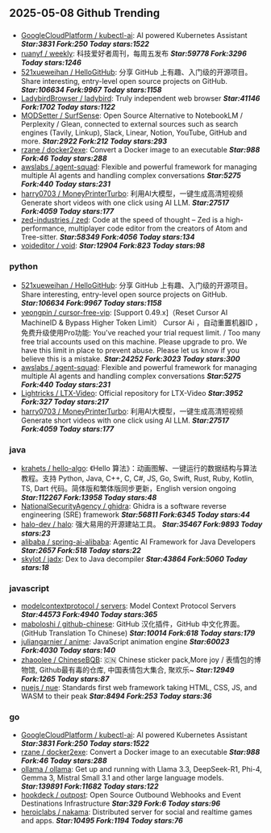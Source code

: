 ## 2025-05-08 Github Trending

### 
* [GoogleCloudPlatform / kubectl-ai](https://github.com/GoogleCloudPlatform/kubectl-ai): AI powered Kubernetes Assistant ***Star:3831 Fork:250 Today stars:1522***
* [ruanyf / weekly](https://github.com/ruanyf/weekly): 科技爱好者周刊，每周五发布 ***Star:59778 Fork:3296 Today stars:1246***
* [521xueweihan / HelloGitHub](https://github.com/521xueweihan/HelloGitHub): 分享 GitHub 上有趣、入门级的开源项目。Share interesting, entry-level open source projects on GitHub. ***Star:106634 Fork:9967 Today stars:1158***
* [LadybirdBrowser / ladybird](https://github.com/LadybirdBrowser/ladybird): Truly independent web browser ***Star:41146 Fork:1702 Today stars:1122***
* [MODSetter / SurfSense](https://github.com/MODSetter/SurfSense): Open Source Alternative to NotebookLM / Perplexity / Glean, connected to external sources such as search engines (Tavily, Linkup), Slack, Linear, Notion, YouTube, GitHub and more. ***Star:2922 Fork:212 Today stars:293***
* [rzane / docker2exe](https://github.com/rzane/docker2exe): Convert a Docker image to an executable ***Star:988 Fork:46 Today stars:288***
* [awslabs / agent-squad](https://github.com/awslabs/agent-squad): Flexible and powerful framework for managing multiple AI agents and handling complex conversations ***Star:5275 Fork:440 Today stars:231***
* [harry0703 / MoneyPrinterTurbo](https://github.com/harry0703/MoneyPrinterTurbo): 利用AI大模型，一键生成高清短视频 Generate short videos with one click using AI LLM. ***Star:27517 Fork:4059 Today stars:177***
* [zed-industries / zed](https://github.com/zed-industries/zed): Code at the speed of thought – Zed is a high-performance, multiplayer code editor from the creators of Atom and Tree-sitter. ***Star:58349 Fork:4056 Today stars:134***
* [voideditor / void](https://github.com/voideditor/void):  ***Star:12904 Fork:823 Today stars:98***

### python
* [521xueweihan / HelloGitHub](https://github.com/521xueweihan/HelloGitHub): 分享 GitHub 上有趣、入门级的开源项目。Share interesting, entry-level open source projects on GitHub. ***Star:106634 Fork:9967 Today stars:1158***
* [yeongpin / cursor-free-vip](https://github.com/yeongpin/cursor-free-vip): [Support 0.49.x]（Reset Cursor AI MachineID & Bypass Higher Token Limit） Cursor Ai ，自动重置机器ID ， 免费升级使用Pro功能: You've reached your trial request limit. / Too many free trial accounts used on this machine. Please upgrade to pro. We have this limit in place to prevent abuse. Please let us know if you believe this is a mistake. ***Star:24252 Fork:3023 Today stars:300***
* [awslabs / agent-squad](https://github.com/awslabs/agent-squad): Flexible and powerful framework for managing multiple AI agents and handling complex conversations ***Star:5275 Fork:440 Today stars:231***
* [Lightricks / LTX-Video](https://github.com/Lightricks/LTX-Video): Official repository for LTX-Video ***Star:3952 Fork:327 Today stars:217***
* [harry0703 / MoneyPrinterTurbo](https://github.com/harry0703/MoneyPrinterTurbo): 利用AI大模型，一键生成高清短视频 Generate short videos with one click using AI LLM. ***Star:27517 Fork:4059 Today stars:177***

### java
* [krahets / hello-algo](https://github.com/krahets/hello-algo): 《Hello 算法》：动画图解、一键运行的数据结构与算法教程。支持 Python, Java, C++, C, C#, JS, Go, Swift, Rust, Ruby, Kotlin, TS, Dart 代码。简体版和繁体版同步更新，English version ongoing ***Star:112267 Fork:13958 Today stars:48***
* [NationalSecurityAgency / ghidra](https://github.com/NationalSecurityAgency/ghidra): Ghidra is a software reverse engineering (SRE) framework ***Star:56811 Fork:6345 Today stars:44***
* [halo-dev / halo](https://github.com/halo-dev/halo): 强大易用的开源建站工具。 ***Star:35467 Fork:9893 Today stars:23***
* [alibaba / spring-ai-alibaba](https://github.com/alibaba/spring-ai-alibaba): Agentic AI Framework for Java Developers ***Star:2657 Fork:518 Today stars:22***
* [skylot / jadx](https://github.com/skylot/jadx): Dex to Java decompiler ***Star:43864 Fork:5060 Today stars:18***

### javascript
* [modelcontextprotocol / servers](https://github.com/modelcontextprotocol/servers): Model Context Protocol Servers ***Star:44573 Fork:4940 Today stars:365***
* [maboloshi / github-chinese](https://github.com/maboloshi/github-chinese): GitHub 汉化插件，GitHub 中文化界面。 (GitHub Translation To Chinese) ***Star:10014 Fork:618 Today stars:179***
* [juliangarnier / anime](https://github.com/juliangarnier/anime): JavaScript animation engine ***Star:60023 Fork:4030 Today stars:140***
* [zhaoolee / ChineseBQB](https://github.com/zhaoolee/ChineseBQB): 🇨🇳 Chinese sticker pack,More joy / 表情包的博物馆, Github最有毒的仓库, 中国表情包大集合, 聚欢乐~ ***Star:12949 Fork:1265 Today stars:87***
* [nuejs / nue](https://github.com/nuejs/nue): Standards first web framework taking HTML, CSS, JS, and WASM to their peak ***Star:8494 Fork:253 Today stars:36***

### go
* [GoogleCloudPlatform / kubectl-ai](https://github.com/GoogleCloudPlatform/kubectl-ai): AI powered Kubernetes Assistant ***Star:3831 Fork:250 Today stars:1522***
* [rzane / docker2exe](https://github.com/rzane/docker2exe): Convert a Docker image to an executable ***Star:988 Fork:46 Today stars:288***
* [ollama / ollama](https://github.com/ollama/ollama): Get up and running with Llama 3.3, DeepSeek-R1, Phi-4, Gemma 3, Mistral Small 3.1 and other large language models. ***Star:139891 Fork:11682 Today stars:122***
* [hookdeck / outpost](https://github.com/hookdeck/outpost): Open Source Outbound Webhooks and Event Destinations Infrastructure ***Star:329 Fork:6 Today stars:96***
* [heroiclabs / nakama](https://github.com/heroiclabs/nakama): Distributed server for social and realtime games and apps. ***Star:10495 Fork:1194 Today stars:76***
